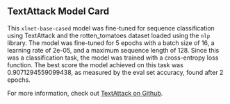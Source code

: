 ## TextAttack Model Card
This `xlnet-base-cased` model was fine-tuned for sequence classification using TextAttack 
and the rotten_tomatoes dataset loaded using the `nlp` library. The model was fine-tuned 
for 5 epochs with a batch size of 16, a learning 
rate of 2e-05, and a maximum sequence length of 128. 
Since this was a classification task, the model was trained with a cross-entropy loss function. 
The best score the model achieved on this task was 0.9071294559099438, as measured by the 
eval set accuracy, found after 2 epochs.

For more information, check out [TextAttack on Github](https://github.com/QData/TextAttack).
